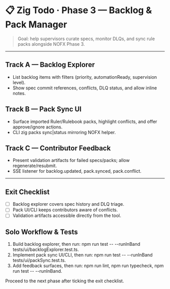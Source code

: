 # 📋 Zig Todo · Phase 3 — Backlog & Pack Manager

> Goal: help supervisors curate specs, monitor DLQs, and sync rule packs alongside NOFX Phase 3.

---

## Track A — Backlog Explorer
- List backlog items with filters (priority, automationReady, supervision level).
- Show spec commit references, conflicts, DLQ status, and allow inline notes.

## Track B — Pack Sync UI
- Surface imported Ruler/Rulebook packs, highlight conflicts, and offer approve/ignore actions.
- CLI zig packs sync|status mirroring NOFX helper.

## Track C — Contributor Feedback
- Present validation artifacts for failed specs/packs; allow regenerate/resubmit.
- SSE listener for backlog.updated, pack.synced, pack.conflict.

---

## Exit Checklist
- [ ] Backlog explorer covers spec history and DLQ triage.
- [ ] Pack UI/CLI keeps contributors aware of conflicts.
- [ ] Validation artifacts accessible directly from the tool.

## Solo Workflow & Tests
1. Build backlog explorer, then run: npm run test -- --runInBand tests/ui/backlogExplorer.test.ts.
2. Implement pack sync UI/CLI, then run: npm run test -- --runInBand tests/ui/packSync.test.ts.
3. Add feedback surfaces, then run: npm run lint, npm run typecheck, npm run test -- --runInBand.

Proceed to the next phase after ticking the exit checklist.
